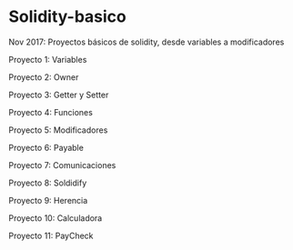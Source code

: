 # Solidity-basico
Nov 2017: Proyectos básicos de solidity, desde variables a modificadores

Proyecto 1: Variables

Proyecto 2: Owner 

Proyecto 3: Getter y Setter

Proyecto 4: Funciones

Proyecto 5: Modificadores

Proyecto 6: Payable

Proyecto 7: Comunicaciones

Proyecto 8: Soldidify

Proyecto 9: Herencia

Proyecto 10: Calculadora

Proyecto 11: PayCheck
